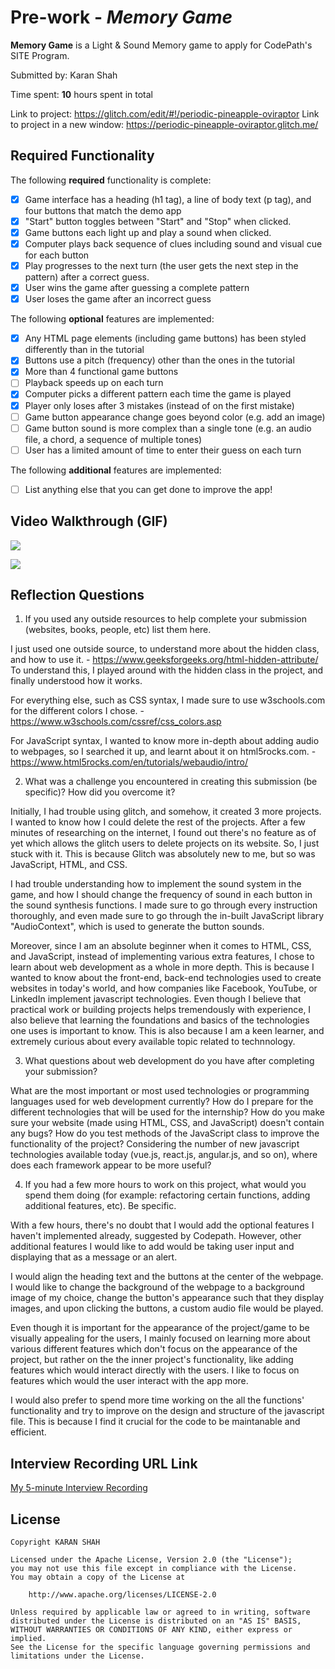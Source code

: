 # Pre-work - *Memory Game*

**Memory Game** is a Light & Sound Memory game to apply for CodePath's SITE Program. 

Submitted by: Karan Shah

Time spent: **10** hours spent in total

Link to project: https://glitch.com/edit/#!/periodic-pineapple-oviraptor
Link to project in a new window: https://periodic-pineapple-oviraptor.glitch.me/

## Required Functionality

The following **required** functionality is complete:

* [x] Game interface has a heading (h1 tag), a line of body text (p tag), and four buttons that match the demo app
* [x] "Start" button toggles between "Start" and "Stop" when clicked. 
* [x] Game buttons each light up and play a sound when clicked. 
* [x] Computer plays back sequence of clues including sound and visual cue for each button
* [x] Play progresses to the next turn (the user gets the next step in the pattern) after a correct guess. 
* [x] User wins the game after guessing a complete pattern
* [x] User loses the game after an incorrect guess

The following **optional** features are implemented:

* [x] Any HTML page elements (including game buttons) has been styled differently than in the tutorial
* [x] Buttons use a pitch (frequency) other than the ones in the tutorial
* [x] More than 4 functional game buttons
* [ ] Playback speeds up on each turn
* [x] Computer picks a different pattern each time the game is played
* [x] Player only loses after 3 mistakes (instead of on the first mistake)
* [ ] Game button appearance change goes beyond color (e.g. add an image)
* [ ] Game button sound is more complex than a single tone (e.g. an audio file, a chord, a sequence of multiple tones)
* [ ] User has a limited amount of time to enter their guess on each turn

The following **additional** features are implemented:

- [ ] List anything else that you can get done to improve the app!

## Video Walkthrough (GIF)
![](https://i.imgur.com/GCHY9fo.gif)

![](https://i.imgur.com/7D3WrNn.gif)


## Reflection Questions
1. If you used any outside resources to help complete your submission (websites, books, people, etc) list them here. 

I just used one outside source, to understand more about the hidden class, and how to use it. - https://www.geeksforgeeks.org/html-hidden-attribute/
To understand this, I played around with the hidden class in the project, and finally understood how it works. 

For everything else, such as CSS syntax, I made sure to use w3schools.com for the different colors I chose. - https://www.w3schools.com/cssref/css_colors.asp

For JavaScript syntax, I wanted to know more in-depth about adding audio to webpages, so I searched it up, and learnt about it on html5rocks.com. - https://www.html5rocks.com/en/tutorials/webaudio/intro/

2. What was a challenge you encountered in creating this submission (be specific)? How did you overcome it? 

Initially, I had trouble using glitch, and somehow, it created 3 more projects. I wanted to know how I could delete the rest of the projects. After a few minutes of researching on the internet, I found out there's no feature as of yet which allows the glitch users to delete projects on its website. So, I just stuck with it. This is because Glitch was absolutely new to me, but so was JavaScript, HTML, and CSS. 

I had trouble understanding how to implement the sound system in the game, and how I should change the frequency of sound in each button in the sound synthesis functions. I made sure to go through every instruction thoroughly, and even made sure to go through the in-built JavaScript library "AudioContext", which is used to generate the button sounds.

Moreover, since I am an absolute beginner when it comes to HTML, CSS, and JavaScript, instead of implementing various extra features, I chose to learn about web development as a whole in more depth. This is because I wanted to know about the front-end, back-end technologies used to create websites in today's world, and how companies like Facebook, YouTube, or LinkedIn implement javascript technologies. Even though I believe that practical work or building projects helps tremendously with experience, I also believe that learning the foundations and basics of the technologies one uses is important to know. This is also because I am a keen learner, and extremely curious about every available topic related to technnology.

3. What questions about web development do you have after completing your submission? 

What are the most important or most used technologies or programming languages used for web development currently?
How do I prepare for the different technologies that will be used for the internship? 
How do you make sure your website (made using HTML, CSS, and JavaScript) doesn't contain any bugs? 
How do you test methods of the JavaScript class to improve the functionality of the project?
Considering the number of new javascript technologies available today (vue.js, react.js, angular.js, and so on), where does each framework appear to be more useful?

4. If you had a few more hours to work on this project, what would you spend them doing (for example: refactoring certain functions, adding additional features, etc). Be specific. 

With a few hours, there's no doubt that I would add the optional features I haven't implemented already, suggested by Codepath. However, other additional features I would like to add would be taking user input and displaying that as a message or an alert. 

I would align the heading text and the buttons at the center of the webpage. I would like to change the background of the webpage to a background image of my choice, change the button's appearance such that they display images, and upon clicking the buttons, a custom audio file would be played. 

Even though it is important for the appearance of the project/game to be visually appealing for the users, I mainly focused on learning more about various different features which don't focus on the appearance of the project, but rather on the the inner project's functionality, like adding features which would interact directly with the users. I like to focus on features which would  the user interact with the app more.

I would also prefer to spend more time working on the all the functions' functionality and try to improve on the design and structure of the javascript file. This is because I find it crucial for the code to be maintanable and efficient.

## Interview Recording URL Link

[My 5-minute Interview Recording](https://www.loom.com/share/edf577f61b4a4339878412dbfb0e6655)


## License

    Copyright KARAN SHAH

    Licensed under the Apache License, Version 2.0 (the "License");
    you may not use this file except in compliance with the License.
    You may obtain a copy of the License at

        http://www.apache.org/licenses/LICENSE-2.0

    Unless required by applicable law or agreed to in writing, software
    distributed under the License is distributed on an "AS IS" BASIS,
    WITHOUT WARRANTIES OR CONDITIONS OF ANY KIND, either express or implied.
    See the License for the specific language governing permissions and
    limitations under the License.
